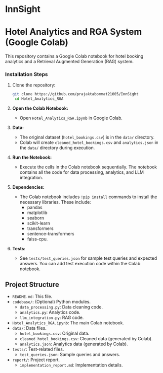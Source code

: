 # InnSight

# Hotel Analytics and RGA System (Google Colab)

This repository contains a Google Colab notebook for hotel booking analytics and a Retrieval Augmented Generation (RAG) system.


### **Installation Steps**
1. Clone the repository:
   ```bash
   git clone https://github.com/prajaktabommat21005/InnSight
    cd Hotel_Analytics_RGA
    ```

2.  **Open the Colab Notebook:**

    * Open `Hotel_Analytics_RGA.ipynb` in Google Colab.

3.  **Data:**

    * The original dataset (`hotel_bookings.csv`) is in the `data/` directory.
    * Colab will create `cleaned_hotel_bookings.csv` and `analytics.json` in the `data/` directory during execution.

4.  **Run the Notebook:**

    * Execute the cells in the Colab notebook sequentially. The notebook contains all the code for data processing, analytics, and LLM integration.

5.  **Dependencies:**

    * The Colab notebook includes `!pip install` commands to install the necessary libraries. These include:
        * pandas
        * matplotlib
        * seaborn
        * scikit-learn
        * transformers
        * sentence-transformers
        * faiss-cpu.

6.  **Tests:**

    * See `tests/test_queries.json` for sample test queries and expected answers. You can add test execution code within the Colab notebook.

## Project Structure

* `README.md`: This file.
* `codebase/`: (Optional) Python modules.
    * `data_processing.py`: Data cleaning code.
    * `analytics.py`: Analytics code.
    * `llm_integration.py`: RAG code.
* `Hotel_Analytics_RGA.ipynb`: The main Colab notebook.
* `data/`: Data files.
    * `hotel_bookings.csv`: Original data.
    * `cleaned_hotel_bookings.csv`: Cleaned data (generated by Colab).
    * `analytics.json`: Analytics data (generated by Colab).
* `tests/`: Test-related files.
    * `test_queries.json`: Sample queries and answers.
* `report/`: Project report.
    * `implementation_report.md`: Implementation details.

